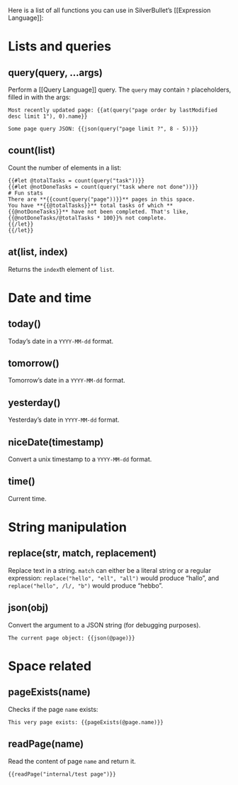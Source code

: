 Here is a list of all functions you can use in SilverBullet’s [[Expression Language]]:

# Lists and queries 
## query(query, ...args)
Perform a [[Query Language]] query. The `query` may contain `?` placeholders, filled in with the args:

```template
Most recently updated page: {{at(query("page order by lastModified desc limit 1"), 0).name}}

Some page query JSON: {{json(query("page limit ?", 8 - 5))}}
```

## count(list)
Count the number of elements in a list:

```template
{{#let @totalTasks = count(query("task"))}}
{{#let @notDoneTasks = count(query("task where not done"))}}
# Fun stats
There are **{{count(query("page"))}}** pages in this space.
You have **{{@totalTasks}}** total tasks of which **{{@notDoneTasks}}** have not been completed. That's like, {{@notDoneTasks/@totalTasks * 100}}% not complete.
{{/let}}
{{/let}}
```

## at(list, index)
Returns the `index`th element of `list`.

# Date and time
## today()
Today’s date in a `YYYY-MM-dd` format.

## tomorrow()
Tomorrow’s date in a `YYYY-MM-dd` format.

## yesterday()
Yesterday’s date in `YYYY-MM-dd` format.

## niceDate(timestamp)
Convert a unix timestamp to a `YYYY-MM-dd` format.

## time()
Current time.

# String manipulation
## replace(str, match, replacement)
Replace text in a string. `match` can either be a literal string or a regular expression: `replace("hello", "ell", "all")` would produce “hallo”, and `replace("hello", /l/, "b")` would produce “hebbo”.

## json(obj)
Convert the argument to a JSON string (for debugging purposes).

```template
The current page object: {{json(@page)}}
```

# Space related
## pageExists(name)
Checks if the page `name` exists:

```template
This very page exists: {{pageExists(@page.name)}}
```

## readPage(name)
Read the content of page `name` and return it.

```template
{{readPage("internal/test page")}}
```
